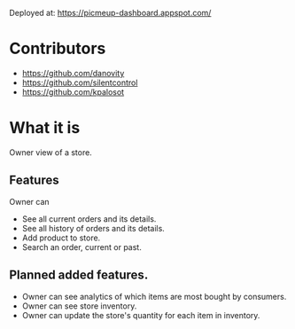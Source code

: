 Deployed at: https://picmeup-dashboard.appspot.com/

# Contributors
* https://github.com/danovity
* https://github.com/silentcontrol
* https://github.com/kpalosot

# What it is
Owner view of a store.

## Features
Owner can
* See all current orders and its details.
* See all history of orders and its details.
* Add product to store.
* Search an order, current or past.

## Planned added features.
* Owner can see analytics of which items are most bought by consumers.
* Owner can see store inventory.
* Owner can update the store's quantity for each item in inventory.
